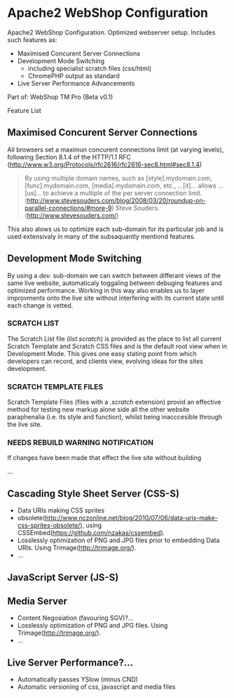Apache2 WebShop Configuration
=============================
Apache2 WebShop Configuration. Optimized webserver setup.
 Includes such features as:
 - Maximised Concurent Server Connections
 - Development Mode Switching
   - including specialist scratch files (css/html)
   - ChromePHP  output as standard
 - Live Server Performance Advancements
 
Part of: WebShop TM Pro (Beta v0.1)

Feature List

Maximised Concurent Server Connections
--------------------------------------
All browsers set a maximun concurent connections limit (at varying levels),
following Section 8.1.4 of the HTTP/1.1 RFC
(http://www.w3.org/Protocols/rfc2616/rfc2616-sec8.html#sec8.1.4)

> By using multiple domain names, such as
> [style].mydomain.com, [func].mydomain.com, [media].mydomain.com, etc., &hellip;[it]&hellip; allows &hellip;[us]&hellip;
> to achieve a multiple of the per server connection limit.
> (http://www.stevesouders.com/blog/2008/03/20/roundup-on-parallel-connections/#more-9)
> Steve Souders. (http://www.stevesouders.com/)

This also alows us to optimize each sub-domain for its particular job and is used
extensivaly in many of the subsaquantly mentiond features.

Development Mode Switching
--------------------------
By using a *dev.* sub-domain we can switch between differant views of
the same live website, automaticaly toggaling between debuging features and
optimized performance. Working in this way also enables us to layer improvments
onto the live site without interfering with its current state until each
change is vetted.

### SCRATCH LIST
The Scratch List file (*list.scratch*) is provided as the
place to list all current Scratch Template and Scratch CSS files and is
the default root view when in Development Mode. This gives one easy
stating point from which developers can record, and clients view,
evolving ideas for the sites development.

### SCRATCH TEMPLATE FILES
Scratch Template Files (files with a *.scratch* extension)
provid an effective method for testing new markup alone side all the
other website paraphenalia (i.e. its style and function), whilst being
inacccesible through the live site.

### NEEDS REBUILD WARNING NOTIFICATION
If changes have been made that effect the live site without building

...

Cascading Style Sheet Server (CSS-S)
------------------------------------

 - Data URIs making CSS sprites
 - obsolete(http://www.nczonline.net/blog/2010/07/06/data-uris-make-css-sprites-obsolete/), using
CSSEmbed(https://github.com/nzakas/cssembed).
 - Losslessly optimization of PNG and JPG files prior to embedding Data URIs. Using
Trimage(http://trimage.org/).
 - ...

JavaScript Server (JS-S)
------------------------

Media Server
------------

 - Content Negosiation (favouring SGV)?...
 - Losslessly optimization of PNG and JPG files. Using Trimage(http://trimage.org/).
 - ...

Live Server Performance?...
---------------------------

 - Automatically passes YSlow (minus CND)
 - Automatic versioning of css, javascript and media files
